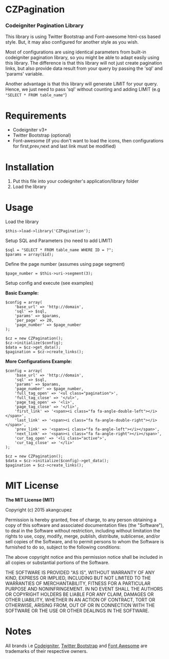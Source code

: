 # CZPagination

### Codeigniter Pagination Library
This library is using Twitter Bootstrap and Font-awesome html-css based style. But, it may also configured for another style as you wish. 

Most of configurations are using identical parameters from built-in codeigniter pagination library, so you might be able to adapt easily using this library.
The difference is that this library will not just create pagination links, but also provide data result from your query by passing the 'sql' and 'params' variable.

Another advantage is that this library will generate LIMIT for your query. Hence, we just need to pass 'sql' without counting and adding LIMIT (e.g `"SELECT * FROM table_name"`)

# Requirements

* Codeigniter v3+
* Twitter Bootstrap (optional)
* Font-awesome (if you don't want to load the icons, then configurations for first,prev,next and last link must be modified)

# Installation

1. Put this file into your codeigniter's application/library folder
2. Load the library

# Usage

Load the library

```
$this->load->library('CZPagination');
```

Setup SQL and Parameters (no need to add LIMIT)

```
$sql = "SELECT * FROM table_name WHERE ID = ?";
$params = array($id);
```

Define the page number (assumes using page segment)

```
$page_number = $this->uri->segment(3);
```

Setup config and execute (see examples)

**Basic Example:**

```
$config = array(
    'base_url' => 'http://domain',
    'sql' => $sql,
    'params' => $params,
    'per_page' => 20,
    'page_number' => $page_number
);

$cz = new CZPagination();
$cz->initialize($config);
$data = $cz->get_data();
$pagination = $cz->create_links();
```

**More Configurations Example:**

```
$config = array(
    'base_url' => 'http://domain',
    'sql' => $sql, 
    'params' => $params,
    'page_number' => $page_number,
    'full_tag_open' => '<ul class="pagination">',
    'full_tag_close' => '</ul>',
    'page_tag_open' => '<li>',
    'page_tag_close' => '</li>',
    'first_link' => '<span><i class="fa fa-angle-double-left"></i></span>',
    'last_link' => '<span><i class="fa fa-angle-double-right"></i></span>',
    'prev_link' => '<span><i class="fa fa-angle-left"></i></span>',
    'next_link' => '<span><i class="fa fa-angle-right"></i></span>',
    'cur_tag_open' => '<li class="active">',
    'cur_tag_close' => '</li>'
);

$cz = new CZPagination();
$data = $cz->initialize($config)->get_data();
$pagination = $cz->create_links();

```

# MIT License
**The MIT License (MIT)**

Copyright (c) 2015 akangcupez

Permission is hereby granted, free of charge, to any person obtaining a copy of this software and associated documentation files (the "Software"), to deal in the Software without restriction, including without limitation the rights to use, copy, modify, merge, publish, distribute, sublicense, and/or sell copies of the Software, and to permit persons to whom the Software is furnished to do so, subject to the following conditions:

The above copyright notice and this permission notice shall be included in all copies or substantial portions of the Software.

THE SOFTWARE IS PROVIDED "AS IS", WITHOUT WARRANTY OF ANY KIND, EXPRESS OR IMPLIED, INCLUDING BUT NOT LIMITED TO THE WARRANTIES OF MERCHANTABILITY, FITNESS FOR A PARTICULAR PURPOSE AND NONINFRINGEMENT. IN NO EVENT SHALL THE AUTHORS OR COPYRIGHT HOLDERS BE LIABLE FOR ANY CLAIM, DAMAGES OR OTHER LIABILITY, WHETHER IN AN ACTION OF CONTRACT, TORT OR OTHERWISE, ARISING FROM, OUT OF OR IN CONNECTION WITH THE SOFTWARE OR THE USE OR OTHER DEALINGS IN THE SOFTWARE.

# Notes
All brands i.e [Codeigniter](http://www.codeigniter.com/), [Twitter Bootstrap](http://getbootstrap.com/) and [Font Awesome](https://fortawesome.github.io/Font-Awesome/) are trademarks of their respective owners.